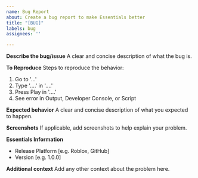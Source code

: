 ```yaml
---
name: Bug Report
about: Create a bug report to make Essentials better
title: "[BUG]"
labels: bug
assignees: ''

---
```


**Describe the bug/issue**
A clear and concise description of what the bug is.

**To Reproduce**
Steps to reproduce the behavior:
1. Go to '...'
2. Type '....' in '....'
3. Press Play in '....'
4. See error in Output, Developer Console, or Script

**Expected behavior**
A clear and concise description of what you expected to happen.

**Screenshots**
If applicable, add screenshots to help explain your problem.

**Essentials Information**
 - Release Platform [e.g. Roblox, GitHub]
 - Version [e.g. 1.0.0]

**Additional context**
Add any other context about the problem here.
